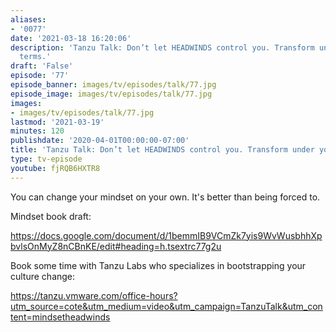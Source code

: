 ```yaml
---
aliases:
- '0077'
date: '2021-03-18 16:20:06'
description: 'Tanzu Talk: Don’t let HEADWINDS control you. Transform under your own
  terms.'
draft: 'False'
episode: '77'
episode_banner: images/tv/episodes/talk/77.jpg
episode_image: images/tv/episodes/talk/77.jpg
images:
- images/tv/episodes/talk/77.jpg
lastmod: '2021-03-19'
minutes: 120
publishdate: '2020-04-01T00:00:00-07:00'
title: 'Tanzu Talk: Don’t let HEADWINDS control you. Transform under your own terms.'
type: tv-episode
youtube: fjRQB6HXTR8
---
```


You can change your mindset on your own. It's better than being forced to.

Mindset book draft:

https://docs.google.com/document/d/1bemmIB9VCmZk7yis9WvWusbhhXpbvlsOnMyZ8nCBnKE/edit#heading=h.tsextrc77g2u

Book some time with Tanzu Labs who specializes in bootstrapping your culture change:

https://tanzu.vmware.com/office-hours?utm_source=cote&utm_medium=video&utm_campaign=TanzuTalk&utm_content=mindsetheadwinds
